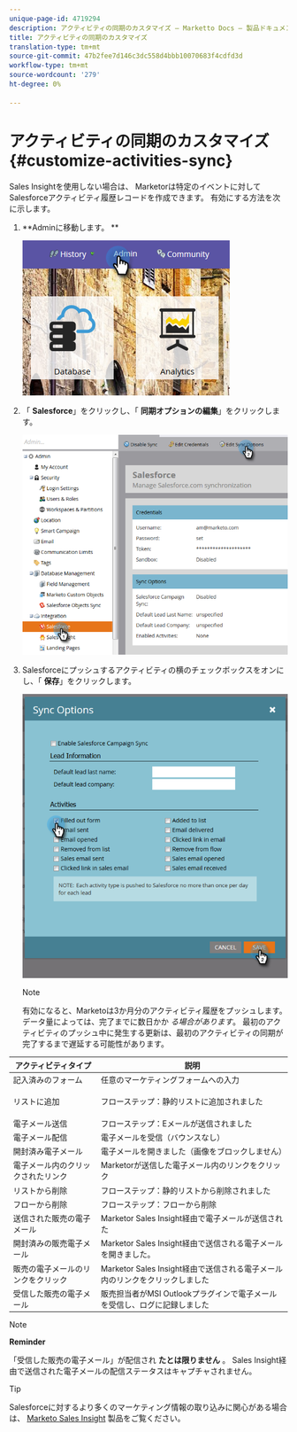 ```yaml
---
unique-page-id: 4719294
description: アクティビティの同期のカスタマイズ — Marketto Docs — 製品ドキュメント
title: アクティビティの同期のカスタマイズ
translation-type: tm+mt
source-git-commit: 47b2fee7d146c3dc558d4bbb10070683f4cdfd3d
workflow-type: tm+mt
source-wordcount: '279'
ht-degree: 0%

---
```



# アクティビティの同期のカスタマイズ {#customize-activities-sync}

Sales Insightを使用しない場合は、 [](http://docs.marketo.com/display/DOCS/Marketo+Sales+Insight)Marketorは特定のイベントに対してSalesforceアクティビティ履歴レコードを作成できます。 有効にする方法を次に示します。

1. **Adminに移動します。 **

   ![](assets/admin.png)

1. 「 **Salesforce**」をクリックし、「 **同期オプションの編集**」をクリックします。

   ![](assets/two-1.png)

1. Salesforceにプッシュするアクティビティの横のチェックボックスをオンにし、「 **保存**」をクリックします。

   ![](assets/three-1.png)

   >[!NOTE]
   >
   >有効になると、Marketoは3か月分のアクティビティ履歴をプッシュします。 データ量によっては、完了までに数日かか *る場合があります*。 最初のアクティビティのプッシュ中に発生する更新は、最初のアクティビティの同期が完了するまで遅延する可能性があります。

<table> 
 <colgroup> 
  <col> 
  <col> 
 </colgroup> 
 <thead> 
  <tr> 
   <th>アクティビティタイプ</th> 
   <th>説明</th> 
  </tr> 
 </thead> 
 <tbody> 
  <tr> 
   <td>記入済みのフォーム</td> 
   <td>任意のマーケティングフォームへの入力</td> 
  </tr> 
  <tr> 
   <td>リストに追加</td> 
   <td><p>フローステップ：静的リストに追加されました</p></td> 
  </tr> 
  <tr> 
   <td>電子メール送信</td> 
   <td>フローステップ：Eメールが送信されました</td> 
  </tr> 
  <tr> 
   <td>電子メール配信</td> 
   <td>電子メールを受信（バウンスなし）</td> 
  </tr> 
  <tr> 
   <td>開封済み電子メール</td> 
   <td>電子メールを開きました（画像をブロックしません）</td> 
  </tr> 
  <tr> 
   <td>電子メール内のクリックされたリンク</td> 
   <td>Marketorが送信した電子メール内のリンクをクリック</td> 
  </tr> 
  <tr> 
   <td>リストから削除</td> 
   <td>フローステップ：静的リストから削除されました</td> 
  </tr> 
  <tr> 
   <td>フローから削除</td> 
   <td>フローステップ：フローから削除</td> 
  </tr> 
  <tr> 
   <td>送信された販売の電子メール</td> 
   <td>Marketor Sales Insight経由で電子メールが送信された</td> 
  </tr> 
  <tr> 
   <td>開封済みの販売電子メール</td> 
   <td>Marketor Sales Insight経由で送信される電子メールを開きました。</td> 
  </tr> 
  <tr> 
   <td>販売の電子メールのリンクをクリック</td> 
   <td>Marketor Sales Insight経由で送信される電子メール内のリンクをクリックしました</td> 
  </tr> 
  <tr> 
   <td>受信した販売の電子メール</td> 
   <td>販売担当者がMSI Outlookプラグインで電子メールを受信し、ログに記録しました</td> 
  </tr> 
 </tbody> 
</table>

>[!NOTE]
>
>**Reminder**
>
>
>「受信した販売の電子メール」が配信され **たとは限りません** 。 Sales Insight経由で送信された電子メールの配信ステータスはキャプチャされません。

>[!TIP]
>
>Salesforceに対するより多くのマーケティング情報の取り込みに関心がある場合は、 [Marketo Sales Insight](../../../../../product-docs/marketo-sales-insight/msi-for-salesforce/installation/install-marketo-sales-insight-package-in-salesforce-appexchange.md) 製品をご覧ください。

